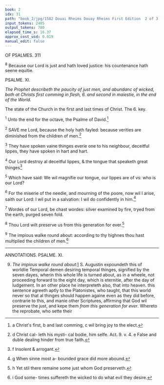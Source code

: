 ```yaml
---
book: 2
idx: 31
path: "book_2/jpg/1582 Douai Rheims Douay Rheims First Edition  2 of 3 1610 Old Testament.pdf-31.jpg"
input_tokens: 2405
output_tokens: 780
elapsed_time_s: 16.37
approx_cost_usd: 0.019
manual_edit: false
---
```

OF PSALMES. 311

<sup>8</sup> Because our Lord is just and hath loved justice: his countenance hath seene equitie.

PSALME. XI.

*The Prophet describeth the paucity of just men, and abundanc of wicked, both at Christs first comming in flesh, 6. and second in maiestie, in the end of the World.*

<aside>The state of the Church in the first and last times of Christ. The 6. key.</aside>

<sup>1</sup> Unto the end for the octave, the Psalme of David.[^a]

<sup>2</sup> SAVE me Lord, because the holy hath fayled: because verities are diminished from the children of men.[^d]

<sup>3</sup> They have spoken vaine thinges everie one to his neighbour, deceitful lippes, they have spoken in hart and hart.

<sup>4</sup> Our Lord destroy al deceitful lippes, & the tongue that speaketh great thinges[^f]

<sup>5</sup> Which have said: We wil magnifie our tongue, our lippes are of vs: who is our Lord?

<sup>6</sup> For the miserie of the needie, and mourning of the poore, now wil I arise, saith our Lord: I wil put in a salvation: I wil do confidently in him.[^g]

<sup>7</sup> Wordes of our Lord, be chast wordes: silver examined by fire, tryed from the earth, purged seven fold.

<sup>8</sup> Thou Lord wilt preserve us from this generation for ever.[^h]

<sup>9</sup> The impious walke round about: according to thy highnes thou hast multiplied the children of men.[^i]

---

ANNOTATIONS. PSALME. XI.

9. *The impious walke round about:*] S. Augustin expoundeth this of worldlie Temporal demen desiring temporal thinges, signified by the seven dayes, wherin this whole life is turned about, as in a wheele, not proceeding forward to the eight day, which is eternitie, after the day of Iudgement. In an other place he interpreteth also, that into heaven. this sentence agreeth aptly to the Platonistes, who taught, that this world never so that al thinges should happen againe even as they did before, contrarie to this, and manie other Scriptures, affirming that God wil preserve the just, and kepe them *from this generation for ever*. Whereto the reprobate, who sette their

[^a]: a Christ's first, b and last comming, c wil bring joy to the elect.
[^d]: d Christ cal- leth his mysti- cal bodie, him selfe. Act. 9. v. 4. e False and duble dealing hinder from true faith.
[^f]: f Insolent & arrogant.
[^g]: g When sinne most a- bounded grace did more abound.
[^h]: h Yet stil there remaine some just whom God preserveth.
[^i]: i God some- times suffereth the wicked to do what evil they desire.